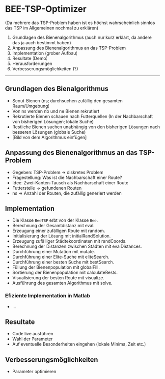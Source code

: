 # BEE-TSP-Optimizer

(Da mehrere das TSP-Problem haben ist es höchst wahrscheinlich sinnlos das TSP im Allgemeinen nochmal zu erklären)

1. Grundlagen des Bienenalgorithmus (auch nur kurz erklärt, da andere das ja auch bestimmt haben)
2. Anpassung des Bienenalgorithmus an das TSP-Problem
3. Implementation (grober Aufbau)
4. Resultate (Demo)
5. Herausforderungen
6. Verbesserungsmöglichkeiten (?)

---

## Grundlagen des Bienalgorithmus

* Scout-Bienen (ns; durchsuchen zufällig den gesamten Raum/Umgebung)
* Von ns werden nb und ne Bienen rekrutiert
* Rekrutierte Bienen schauen nach Futterquellen (In der Nachbarschaft von bisherigen Lösungen; lokale Suche)
* Restliche Bienen suchen unabhängig von den bisherigen Lösungen nach besseren Lösungen (globale Suche)
* [Bild von dem Algorithmus einfügen]

## Anpassung des Bienenalgorithmus an das TSP-Problem

* Gegeben: TSP-Problem -> diskretes Problem
* Fragestellung: Was ist die Nachbarschaft einer Route?
* Idee: Zwei-Kanten-Tausch als Nachbarschaft einer Route
* Futterstelle -> gefundenen Routen
* ns -> Anzahl der Routen, die zufällig generiert werden

## Implementation

* Die Klasse `BeeTSP` erbt von der Klasse `Bee`.
* Berechnung der Gesamtdistanz mit eval.
* Erzeugung einer zufälligen Route mit random.
* Initialisierung der Lösung mit initialRandSolution.
* Erzeugung zufälliger Städtekoordinaten mit randCoords.
* Berechnung der Distanzen zwischen Städten mit evalDistances.
* Durchführung einer Mutation mit mutate.
* Durchführung einer Elite-Suche mit eliteSearch.
* Durchführung einer besten Suche mit bestSearch.
* Füllung der Bienenpopulation mit globalFill.
* Sortierung der Bienenpopulation mit calculateBests.
* Visualisierung der besten Route mit visualize.
* Ausführung des gesamten Algorithmus mit solve.

### Efiziente Implementation in Matlab

* ...

## Resultate

* Code live ausführen
* Wahl der Parameter
* Auf eventuelle Besonderheiten eingehen (lokale Minima, Zeit etc.)

## Verbesserungsmöglichkeiten

* Parameter optimieren
